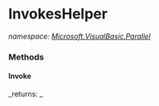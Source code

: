 ﻿
# InvokesHelper
_namespace: [Microsoft.VisualBasic.Parallel](N-Microsoft.VisualBasic.Parallel.md)_



### Methods

#### Invoke

_returns: _



